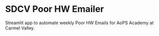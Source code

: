 # SDCV Poor HW Emailer
Streamlit app to automate weekly Poor HW Emails for AoPS Academy at Carmel Valley.
